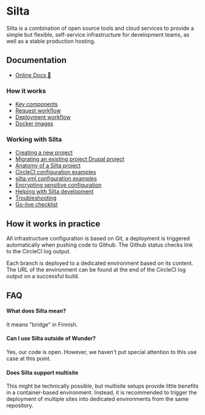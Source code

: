 # Silta

Silta is a combination of open source tools and cloud services to provide a 
simple but flexible, self-service infrastructure for development teams, as well 
as a stable production hosting.

## Documentation

- [Online Docs 📖](https://wunderio.github.io/silta/)

### How it works
- [Key components](docs/key_components.md)
- [Request workflow](docs/request_workflow.md)
- [Deployment workflow](docs/deployment_workflow.md)
- [Docker images](docs/docker_images.md)

### Working with Silta
- [Creating a new project](docs/creating_a_new_project.md)
- [Migrating an existing project Drupal project](docs/migrating_existing_project.md)
- [Anatomy of a Silta project](docs/anatomy_of_a_silta_project.md)
- [CircleCI configuration examples](docs/circleci-examples.md)
- [silta.yml configuration examples](docs/silta-examples.md)
- [Encrypting sensitive configuration](docs/encrypting_sensitive_configuration.md)
- [Helping with Silta development](docs/helping_with_silta_development.md)
- [Troubleshooting](docs/troubleshooting.md)
- [Go-live checklist](docs/go-live-checklist.md)

## How it works in practice

All infrastructure configuration is based on Git, a deployment is triggered automatically when pushing code to Github. 
The Github status checks link to the CircleCI log output. 

Each branch is deployed to a dedicated environment based on its content. The URL of the 
environment can be found at the end of the CircleCI log output on a successful build.    


## FAQ

#### What does Silta mean?
It means "bridge" in Finnish.

#### Can I use Silta outside of Wunder?
Yes, our code is open. However, we haven't put special attention to this use case at this point.

#### Does Silta support multisite
This might be technically possible, but multisite setups provide little benefits in a container-based environment. 
Instead, it is recommended to trigger the deployment of multiple sites into dedicated environments from the same repository.